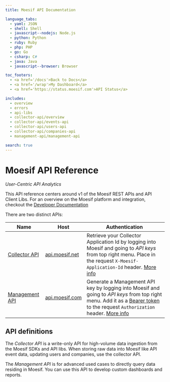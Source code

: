 ```yaml
---
title: Moesif API Documentation

language_tabs:
  - yaml: JSON
  - shell: Shell
  - javascript--nodejs: Node.js
  - python: Python
  - ruby: Ruby
  - php: PHP
  - go: Go
  - csharp: C#
  - java: Java
  - javascript--browser: Browser

toc_footers:
  - <a href='/docs'>Back to Docs</a>
  - <a href='/wrap'>My Dashboard</a>
  - <a href='https://status.moesif.com'>API Status</a>

includes:
  - overview
  - errors
  - api-libs
  - collector-api/overview
  - collector-api/events-api
  - collector-api/users-api
  - collector-api/companies-api
  - management-api/management-api

search: true
---
```


# Moesif API Reference

*User-Centric API Analytics*

This API reference centers around v1 of the Moesif REST APIs and API Client Libs.
For an overview on the Moesif platform and integration, checkout the [Developer Documentation](/docs)

There are two distinct APIs:

|Name|Host|Authentication|
|----|----|--------------|
|[Collector API](#collector-api)|[api.moesif.net](https://api.moesif.net)|Retrieve your Collector Application Id by logging into Moesif and going to _API keys_ from top right menu. Place in the request `X-Moesif-Application-Id` header. [More info](#collector-api)|
|[Management API](#Management-API)|[api.moesif.com](https://api.moesif.com)|Generate a Management API key by logging into Moesif and going to _API keys_ from top right menu. Add it as a [Bearer token](https://swagger.io/docs/specification/authentication/bearer-authentication/) to the request `Authorization` header. [More info](#Management-API)|

## API definitions

The _Collector API_ is a write-only API for high-volume data ingestion from the Moesif SDKs and API libs. When storing raw data into Moesif like API event data, updating users and companies, use the collector API. 

The _Management API_ is for advanced used cases to directly query data residing in Moesif. You can use this API to develop custom dashboards and reports.

